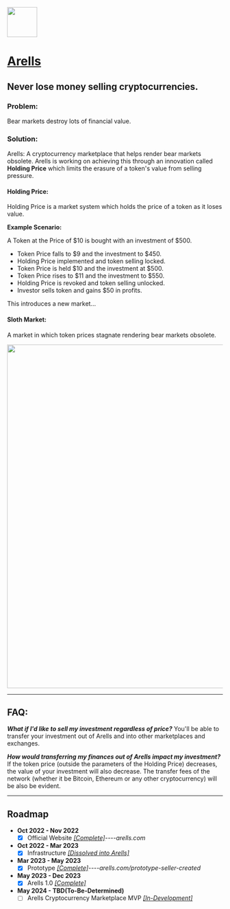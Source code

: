 <img src="https://github.com/Ecare-Exchange/Arells/blob/main/Art/General/Arells-Icon-Ebony.png" width="70px"> 

# [Arells](https://arells.com)
## Never lose money selling cryptocurrencies.

### Problem:
Bear markets destroy lots of financial value.

### Solution:
Arells: A cryptocurrency marketplace that helps render bear markets obsolete. Arells is working on achieving this through an innovation called **Holding Price** which limits the erasure of a token's value from selling pressure.

#### Holding Price:
Holding Price is a market system which holds the price of a token as it loses value.

**Example Scenario:**

A Token at the Price of $10 is bought with an investment of $500.
- Token Price falls to $9 and the investment to $450.
- Holding Price implemented and token selling locked.
- Token Price is held $10 and the investment at $500.
- Token Price rises to $11 and the investment to $550.
- Holding Price is revoked and token selling unlocked.
- Investor sells token and gains $50 in profits.

This introduces a new market…

#### Sloth Market:

A market in which token prices stagnate rendering bear markets obsolete.

<img src="https://github.com/Art-Sells/Arells/assets/51394348/49591992-3d46-4200-80c6-b0656d741c1c" width="800px"> 

_______________________________________________________________________

## FAQ:

***What if I'd like to sell my investment regardless of price?***
You'll be able to transfer your investment out of Arells and into other marketplaces and exchanges.

***How would transferring my finances out of Arells impact my investment?***
If the token price (outside the parameters of the Holding Price) decreases, the value of your investment will also decrease. The transfer fees of the network (whether it be Bitcoin, Ethereum or any other cryptocurrency) will be also be evident.

_______________________________________________________________________

## Roadmap

- **Oct 2022 - Nov 2022**
  - [X] Official Website *[[Complete]](https://arells.com)*----*arells.com* 

- **Oct 2022 - Mar 2023**
   - [X] Infrastructure *[[Dissolved into Arells]](https://github.com/Ecare-Exchange/infrastructure)*

- **Mar 2023 - May 2023**
  - [X] Prototype *[[Complete]](https://arells.com/prototype-seller-created)*----*arells.com/prototype-seller-created*
 
- **May 2023 - Dec 2023**
  - [X] Arells 1.0 *[[Complete]](https://arells.com)*
 
- **May 2024 - TBD(To-Be-Determined)**
  - [ ] Arells Cryptocurrency Marketplace MVP *[[In-Development]](https://github.com/Art-Sells/Arells/commits/test)*
